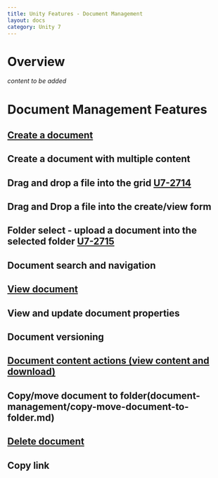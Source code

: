 ```yaml
---
title: Unity Features - Document Management
layout: docs
category: Unity 7
---
```

# Overview

*content to be added*

# Document Management Features

## [Create a document](document-management/create-document.md)
## Create a document with multiple content
## Drag and drop a file into the grid [U7-2714](https://jira.intellective.com/browse/U7-2714)
## Drag and Drop a file into the create/view form
## Folder select - upload a document into the selected folder [U7-2715](https://jira.intellective.com/browse/U7-2715)
## Document search and navigation
## [View document](document-management/view-document.md)
## View and update document properties
## Document versioning
## [Document content actions (view content and download)](document-management/document-content-actions.md)
## Copy/move document to folder(document-management/copy-move-document-to-folder.md)
## [Delete document](document-management/delete-document.md)
## Copy link

